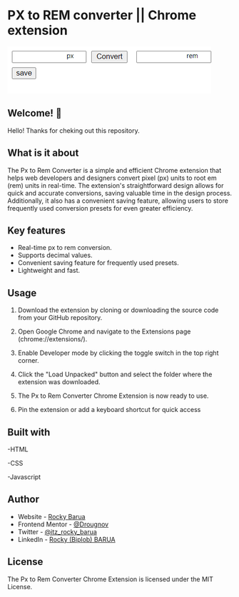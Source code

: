 # PX to REM converter || Chrome extension

![Design preview for px to rem converter](./screenshot.png)

## Welcome! 👋

Hello! Thanks for cheking out this repository.

## What is it about

The Px to Rem Converter is a simple and efficient Chrome extension that helps web developers and designers convert pixel (px) units to root em (rem) units in real-time. The extension's straightforward design allows for quick and accurate conversions, saving valuable time in the design process. Additionally, it also has a convenient saving feature, allowing users to store frequently used conversion presets for even greater efficiency.

## Key features

- Real-time px to rem conversion.
- Supports decimal values.
- Convenient saving feature for frequently used presets.
- Lightweight and fast.

## Usage

1. Download the extension by cloning or downloading the source code from your GitHub repository.

2. Open Google Chrome and navigate to the Extensions page (chrome://extensions/).

3. Enable Developer mode by clicking the toggle switch in the top right corner.

4. Click the "Load Unpacked" button and select the folder where the extension was downloaded.

5. The Px to Rem Converter Chrome Extension is now ready to use.

6. Pin the extension or add a keyboard shortcut for quick access

## Built with

-HTML

-CSS

-Javascript

## Author

- Website - [Rocky Barua](https://rockybarua.netlify.app)
- Frontend Mentor - [@Drougnov](https://www.frontendmentor.io/profile/Drougnov)
- Twitter - [@itz_rocky_barua](https://twitter.com/itz_rocky_barua)
- LinkedIn - [Rocky (Biplob) BARUA](https://www.linkedin.com/in/rockybarua)

## License

The Px to Rem Converter Chrome Extension is licensed under the MIT License.
